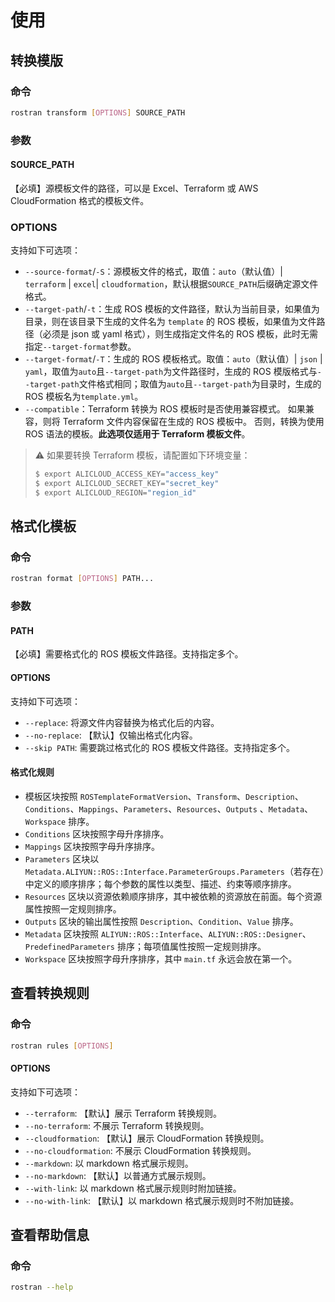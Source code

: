 # 使用

## 转换模版

### 命令

```bash
rostran transform [OPTIONS] SOURCE_PATH
```

### 参数

#### SOURCE_PATH

【必填】源模板文件的路径，可以是 Excel、Terraform 或 AWS CloudFormation 格式的模板文件。

### OPTIONS

支持如下可选项：

- `--source-format`/`-S`：源模板文件的格式，取值：`auto`（默认值）| `terraform` | `excel`| `cloudformation`，默认根据`SOURCE_PATH`后缀确定源文件格式。
- `--target-path`/`-t`：生成 ROS 模板的文件路径，默认为当前目录，如果值为目录，则在该目录下生成的文件名为 `template` 的 ROS 模板，如果值为文件路径（必须是 json 或 yaml 格式），则生成指定文件名的
  ROS 模板，此时无需指定`--target-format`参数。
- `--target-format`/`-T`：生成的 ROS 模板格式。取值：`auto`（默认值）| `json` | `yaml`，取值为`auto`且`--target-path`为文件路径时，生成的 ROS
  模版格式与`--target-path`文件格式相同；取值为`auto`且`--target-path`为目录时，生成的 ROS 模板名为`template.yml`。
- `--compatible`：Terraform 转换为 ROS 模板时是否使用兼容模式。 如果兼容，则将 Terraform 文件内容保留在生成的 ROS 模板中。 否则，转换为使用 ROS 语法的模板。**此选项仅适用于 Terraform 模板文件**。

> :warning: 如果要转换 Terraform 模板，请配置如下环境变量：
>
> ```bash
> $ export ALICLOUD_ACCESS_KEY="access_key"
> $ export ALICLOUD_SECRET_KEY="secret_key"
> $ export ALICLOUD_REGION="region_id"
> ```

## 格式化模板

### 命令

```bash
rostran format [OPTIONS] PATH...
```

### 参数

#### PATH

【必填】需要格式化的 ROS 模板文件路径。支持指定多个。

#### OPTIONS

支持如下可选项：

- `--replace`: 将源文件内容替换为格式化后的内容。
- `--no-replace`: 【默认】仅输出格式化内容。
- `--skip PATH`: 需要跳过格式化的 ROS 模板文件路径。支持指定多个。

#### 格式化规则

- 模板区块按照 `ROSTemplateFormatVersion`、`Transform`、`Description`、`Conditions`、`Mappings`、`Parameters`、`Resources`、`Outputs`
  、`Metadata`、`Workspace` 排序。
- `Conditions` 区块按照字母升序排序。
- `Mappings` 区块按照字母升序排序。
- `Parameters` 区块以 `Metadata.ALIYUN::ROS::Interface.ParameterGroups.Parameters`（若存在）中定义的顺序排序；每个参数的属性以类型、描述、约束等顺序排序。
- `Resources` 区块以资源依赖顺序排序，其中被依赖的资源放在前面。每个资源属性按照一定规则排序。
- `Outputs` 区块的输出属性按照 `Description`、`Condition`、`Value` 排序。
- `Metadata` 区块按照 `ALIYUN::ROS::Interface`、`ALIYUN::ROS::Designer`、`PredefinedParameters` 排序；每项值属性按照一定规则排序。
- `Workspace` 区块按照字母升序排序，其中 `main.tf` 永远会放在第一个。

## 查看转换规则

### 命令

```bash
rostran rules [OPTIONS]
```

#### OPTIONS

支持如下可选项：

- `--terraform`: 【默认】展示 Terraform 转换规则。
- `--no-terraform`: 不展示 Terraform 转换规则。
- `--cloudformation`: 【默认】展示 CloudFormation 转换规则。
- `--no-cloudformation`: 不展示 CloudFormation 转换规则。
- `--markdown`: 以 markdown 格式展示规则。
- `--no-markdown`: 【默认】以普通方式展示规则。
- `--with-link`: 以 markdown 格式展示规则时附加链接。
- `--no-with-link`: 【默认】以 markdown 格式展示规则时不附加链接。

## 查看帮助信息

### 命令

```bash
rostran --help
```

